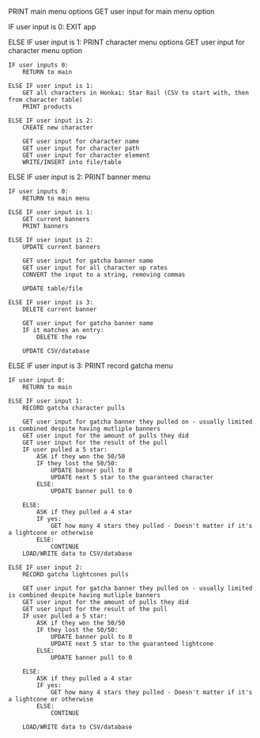 
PRINT main menu options
GET user input for main menu option

IF user input is 0:
    EXIT app

ELSE IF user input is 1:
    PRINT character menu options
    GET user input for character menu option

    IF user inputs 0:
        RETURN to main

    ELSE IF user input is 1:
        GET all characters in Honkai: Star Rail (CSV to start with, then from character table)
        PRINT products

    ELSE IF user input is 2:
        CREATE new character

        GET user input for character name
        GET user input for character path
        GET user input for character element
        WRITE/INSERT into file/table

ELSE IF user input is 2:
    PRINT banner menu

    IF user inputs 0:
        RETURN to main menu

    ELSE IF user input is 1:
        GET current banners
        PRINT banners

    ELSE IF user input is 2:
        UPDATE current banners
        
        GET user input for gatcha banner name
        GET user input for all character up rates
        CONVERT the input to a string, removing commas

        UPDATE table/file
    
    ELSE IF user input is 3:
        DELETE current banner

        GET user input for gatcha banner name
        IF it matches an entry:
            DELETE the row
        
        UPDATE CSV/database

ELSE IF user input is 3:
    PRINT record gatcha menu

    IF user input 0:
        RETURN to main

    ELSE IF user input 1:
        RECORD gatcha character pulls

        GET user input for gatcha banner they pulled on - usually limited is combined despite having mutliple banners
        GET user input for the amount of pulls they did
        GET user input for the result of the pull
        IF user pulled a 5 star:
            ASK if they won the 50/50
            IF they lost the 50/50:
                UPDATE banner pull to 0
                UPDATE next 5 star to the guaranteed character
            ELSE:
                UPDATE banner pull to 0

        ELSE:
            ASK if they pulled a 4 star
            IF yes:
                GET how many 4 stars they pulled - Doesn't matter if it's a lightcone or otherwise
            ELSE:
                CONTINUE
        LOAD/WRITE data to CSV/database

    ELSE IF user input 2:
        RECORD gatcha lightcones pulls

        GET user input for gatcha banner they pulled on - usually limited is combined despite having mutliple banners
        GET user input for the amount of pulls they did
        GET user input for the result of the pull
        IF user pulled a 5 star:
            ASK if they won the 50/50
            IF they lost the 50/50:
                UPDATE banner pull to 0
                UPDATE next 5 star to the guaranteed lightcone
            ELSE:
                UPDATE banner pull to 0

        ELSE:
            ASK if they pulled a 4 star
            IF yes:
                GET how many 4 stars they pulled - Doesn't matter if it's a lightcone or otherwise
            ELSE:
                CONTINUE
        
        LOAD/WRITE data to CSV/database